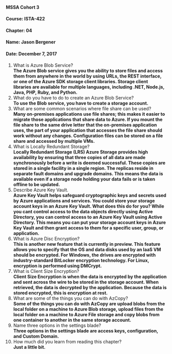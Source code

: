 #### MSSA Cohort 3
#### Course: ISTA-422
#### Chapter: 04
#### Name: Jason Bergener
#### Date: December 7, 2017

1.	What is Azure Blob Service?  
**The Azure Blob service gives you the ability to store files and access them from anywhere in the world by using URLs, the REST interface, or one of the Azure SDK storage client libraries. Storage client libraries are available for multiple languages, including .NET, Node.js, Java, PHP, Ruby, and Python.**
2. What do you have to do to create an Azure Blob Service?  
**To use the Blob service, you have to create a storage account.**
3. What are some common scenarios where file share can be used?  
**Many on-premises applications use file shares; this makes it easier to migrate those applications that share data to Azure. If you mount the file share to the same drive letter that the on-premises application uses, the part of your application that accesses the file share should work without any changes. Configuration files can be stored on a file share and accessed by multiple VMs.**
4. What is Locally Redundant Storage?  
**Locally Redundant Storage (LRS) Azure Storage provides high availability by ensuring that three copies of all data are made synchronously before a write is deemed successful. These copies are stored in a single facility in a single region. The replicas reside in separate fault domains and upgrade domains. This means the data is available even if a storage node holding your data fails or is taken offline to be updated.**
5. Describe Azure Key Vault.  
**Azure Key Vault helps safeguard cryptographic keys and secrets used by Azure applications and services. You could store your storage account keys in an Azure Key Vault. What does this do for you? While you cant control access to the data objects directly using Active Directory, you can control access to an Azure Key Vault using Active Directory. This means you can put your storage account keys in Azure Key Vault and then grant access to them for a specific user, group, or application.**
6. What is Azure Disc Encryption?  
**This is another new feature that is currently in preview. This feature allows you to specify that the OS and data disks used by an IaaS VM should be encrypted. For Windows, the drives are encrypted with industry-standard BitLocker encryption technology. For Linux, encryption is performed using DMCrypt.**
7. What is Client Size Encryption?  
**Client Size Encryption is when the data is encrypted by the application and sent across the wire to be stored in the storage account. When retrieved, the data is decrypted by the application. Because the data is stored encrypted, this is encryption at rest.**
8. What are some of the things you can do with AzCopy?  
**Some of the things you can do with AzCopy are upload blobs from the local folder on a machine to Azure Blob storage, upload files from the local folder on a machine to Azure File storage and copy blobs from one container to another in the same storage account.**
9. Name three options in the settings blade?  
**Three options in the settings blade are access keys, configuration, and Custom Domain.**
10. How much did you learn from reading this chapter?  
**Just a little bit.**